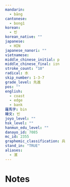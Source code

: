 ```yaml
---
mandarin:
  - bāng
cantonese:
  - bong1
korean:
  - 빈
korean_native: ""
japanese:
  - HIN
japanese_nanori: ""
vietnamese:
middle_chinese_initial: p
middle_chinese_final: iɪn
stroke_count: "10"
radical: 水
skip_number: 1-3-7
grade_level: 先進
pos: ""
english:
  - coast
  - edge
  - bank
羅馬字: bin
韓文: 빈
joyo_level: ""
hsk_level: ""
hanmun_edu_level: ""
danayo_id: 7085
mc_id: 2355
graphemic_classification: 兵
stand_in: "TRUE"
aliases:
  - 濱
---
```


# Notes
